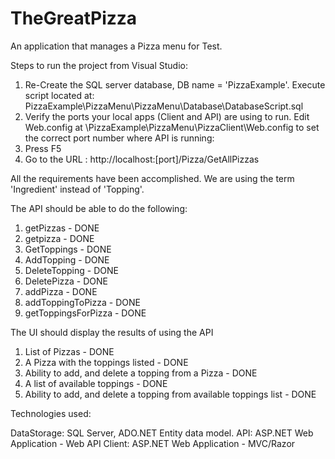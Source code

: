 # TheGreatPizza
An application that manages a Pizza menu for Test.

Steps to run the project from Visual Studio: 
1. Re-Create the SQL server database, DB name = 'PizzaExample'. Execute script located at: PizzaExample\PizzaMenu\PizzaMenu\Database\DatabaseScript.sql
2. Verify the ports your local apps (Client and API) are using to run. Edit Web.config at \PizzaExample\PizzaMenu\PizzaClient\Web.config to set the correct port number where API is running: <add key="ServiceUrl" value="http://localhost:49789/"></add>
3. Press F5
4. Go to the URL : http://localhost:[port]/Pizza/GetAllPizzas


All the requirements have been accomplished. We are using the term 'Ingredient' instead of 'Topping'.

The API should be able to do the following:
1.	getPizzas - DONE
2.	getpizza - DONE
3.	GetToppings - DONE
4.	AddTopping - DONE
5.	DeleteTopping - DONE
6.	DeletePizza - DONE
7.	addPizza - DONE
8.	addToppingToPizza - DONE
9.	getToppingsForPizza - DONE

The UI should display the results of using the API 
1.	List of Pizzas - DONE
2.	A Pizza with the toppings listed  - DONE
3.	Ability to add, and delete a topping from a Pizza - DONE
4.	A list of available toppings - DONE
5.	Ability to add, and delete a topping from available toppings list - DONE

Technologies used:

DataStorage: SQL Server, ADO.NET Entity data model.
API: ASP.NET Web Application - Web API
Client: ASP.NET Web Application - MVC/Razor



